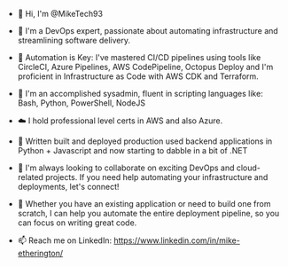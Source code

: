- 👋 Hi, I'm @MikeTech93
  
- 👀 I'm a DevOps expert, passionate about automating infrastructure and streamlining software delivery.
  
- 🔑 Automation is Key: I've mastered CI/CD pipelines using tools like CircleCI, Azure Pipelines, AWS CodePipeline, Octopus Deploy and I'm proficient in Infrastructure as Code with AWS CDK and Terraform.
  
- 🌲 I'm an accomplished sysadmin, fluent in scripting languages like: Bash, Python, PowerShell, NodeJS
  
- ☁️ I hold professional level certs in AWS and also Azure.
  
- 🌱 Written built and deployed production used backend applications in Python + Javascript and now starting to dabble in a bit of .NET

- 💞️ I'm always looking to collaborate on exciting DevOps and cloud-related projects. If you need help automating your infrastructure and deployments, let's connect!
  
- 🔨 Whether you have an existing application or need to build one from scratch, I can help you automate the entire deployment pipeline, so you can focus on writing great code.
  
- 📫 Reach me on LinkedIn: https://www.linkedin.com/in/mike-etherington/

<!---
MikeTech93/MikeTech93 is a ✨ special ✨ repository because its `README.md` (this file) appears on your GitHub profile.
You can click the Preview link to take a look at your changes.
--->
